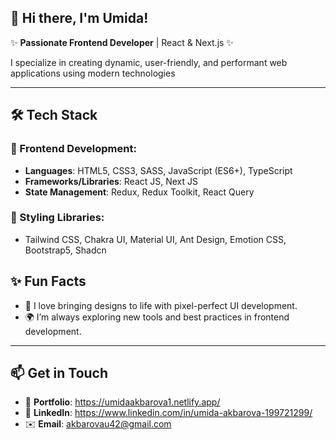 ## 👋 Hi there, I'm Umida!  

✨ **Passionate Frontend Developer** | React & Next.js ✨  

I specialize in creating dynamic, user-friendly, and performant web applications using modern technologies

---

## 🛠 **Tech Stack**
### 🌟 Frontend Development:
- **Languages**: HTML5, CSS3, SASS, JavaScript (ES6+), TypeScript  
- **Frameworks/Libraries**: React JS, Next JS  
- **State Management**: Redux, Redux Toolkit, React Query  

### 🎨 Styling Libraries:
- Tailwind CSS, Chakra UI, Material UI, Ant Design, Emotion CSS, Bootstrap5, Shadcn  

## ✨ **Fun Facts**
- 🚀 I love bringing designs to life with pixel-perfect UI development.  
- 🌍 I’m always exploring new tools and best practices in frontend development.  

---

## 📫 **Get in Touch**
- 💼 **Portfolio**:  https://umidaakbarova1.netlify.app/ 
- 📝 **LinkedIn**: https://www.linkedin.com/in/umida-akbarova-199721299/
- ✉️ **Email**: akbarovau42@gmail.com 

